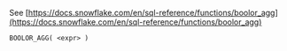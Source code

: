 See [https://docs.snowflake.com/en/sql-reference/functions/boolor_agg](https://docs.snowflake.com/en/sql-reference/functions/boolor_agg)
```
BOOLOR_AGG( <expr> )
```
